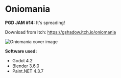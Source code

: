 # Oniomania
**PGD JAM #14:** It's spreading!

Download from Itch: https://gshadow.itch.io/oniomania

![Oniomania cover image](docs/cover.jpg)

**Software used:**
* Godot 4.2
* Blender 3.6.0
* Paint.NET 4.3.7
